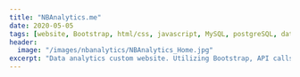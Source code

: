 ```yaml
---
title: "NBAnalytics.me"
date: 2020-05-05
tags: [website, Bootstrap, html/css, javascript, MySQL, postgreSQL, data science, databases, API, 2020]
header:
  image: "/images/nbanalytics/NBAnalytics_Home.jpg"
excerpt: "Data analytics custom website. Utilizing Bootstrap, API calls and postgreSQL to construct data tables of different statistics in the NBA."
---
```

